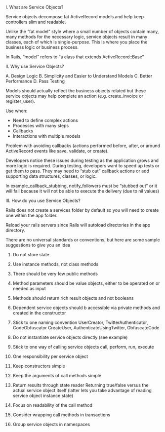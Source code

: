 I. What are Service Objects?

Service objects decompose fat ActiveRecord models and help keep controllers slim and readable.

Unlike the “fat model” style where a small number of objects contain many, many methods for the necessary logic, service objects result in many classes, each of which is single-purpose. This is where you place the business logic or business process.

In Rails, “model” refers to “a class that extends ActiveRecord::Base”



II. Why use Service Objects?

A. Design Logic
B. Simplicity and Easier to Understand Models
C. Better Performance
D. Pass Testing

Models should actually reflect the business objects related but these service objects may help complete an action (e.g. create_invoice or register_user).

Use when:

- Need to define complex actions
- Processes with many steps
- Callbacks
- Interactions with multiple models

Problem with avoiding callbacks (actions performed before, after, or around ActiveRecord events like save, validate, or create).

Developers notice these issues during testing as the application grows and more logic is required. During testing, developers want to speed up tests or get them to pass. They may need to “stub out” callback actions or add supporting data structures, classes, or logic.

In example_callback_stubbing, notify_followers must be “stubbed out” or it will fail because it will not be able to execute the delivery (due to nil values)



III. How do you use Service Objects?

Rails does not create a services folder by default so you will need to create one within the app folder.

Reload your rails servers since Rails will autoload directories in the app directory.

There are no universal standards or conventions, but here are some sample suggestions to give you an idea

1. Do not store state
2. Use instance methods, not class methods
3. There should be very few public methods
4. Method parameters should be value objects, either to be operated on or needed as input
5. Methods should return rich result objects and not booleans
6. Dependent service objects should b accessible via private methods and created in the constructor

1. Stick to one naming convention
  UserCreator, TwitterAuthenticator, CodeObfuscator
  CreateUser, AuthenticateUsingTwitter, ObfuscateCode
2. Do not instantiate service objects directly (see example)
  3. Stick to one way of calling service objects
  call, perform, run, execute
  4. One responsibility per service object
  5. Keep constructors simple
  6. Keep the arguments of call methods simple
7. Return results through state reader
  Returning true/false versus the actual service object itself (latter lets you take advantage of reading service object instance state)
  8. Focus on readability of the call method
  9. Consider wrapping call methods in transactions
10. Group service objects in namespaces
